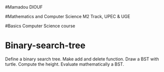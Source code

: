 #Mamadou DIOUF 

#Mathematics and Computer Science M2 Track, UPEC & UGE

#Basics Computer Science course


# Binary-search-tree

Define a binary search tree. Make add and delete function. Draw a BST with turtle. Compute the height.
Evaluate mathematically a BST.
